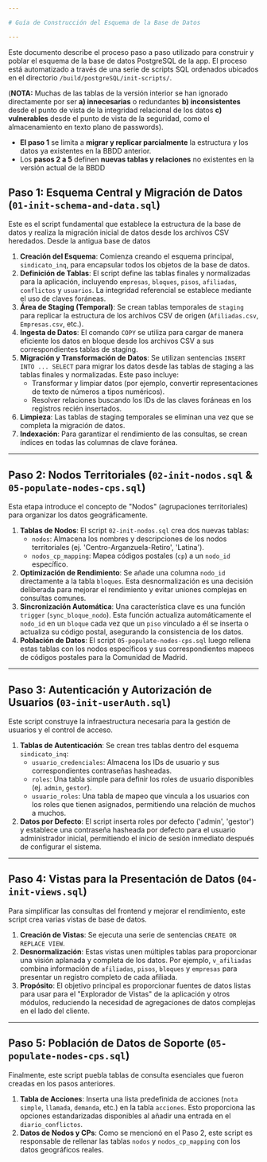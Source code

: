 ```yaml
---

# Guía de Construcción del Esquema de la Base de Datos

---
```

Este documento describe el proceso paso a paso utilizado para construir y poblar el esquema de la base de datos PostgreSQL de la app. El proceso está automatizado a través de una serie de scripts SQL ordenados ubicados en el directorio `/build/postgreSQL/init-scripts/`.


(**NOTA:** Muchas de las tablas de la versión interior se han ignorado directamente por ser **a) innecesarias** o redundantes **b) inconsistentes** desde el punto de vista de la integridad relacional de los datos **c) vulnerables** desde el punto de vista de la seguridad, como el almacenamiento en texto plano de passwords).

* **El paso 1** se limita a **migrar y replicar parcialmente** la estructura y los datos ya existentes en la BBDD anterior.
* Los **pasos 2 a 5** definen **nuevas tablas y relaciones** no existentes en la versión actual de la BBDD

## Paso 1: Esquema Central y Migración de Datos (`01-init-schema-and-data.sql`)

Este es el script fundamental que establece la estructura de la base de datos y realiza la migración inicial de datos desde los archivos CSV heredados. Desde la antigua base de datos

1.  **Creación del Esquema**: Comienza creando el esquema principal, `sindicato_inq`, para encapsular todos los objetos de la base de datos.
2.  **Definición de Tablas**: El script define las tablas finales y normalizadas para la aplicación, incluyendo `empresas`, `bloques`, `pisos`, `afiliadas`, `conflictos` y `usuarios`. La integridad referencial se establece mediante el uso de claves foráneas.
3.  **Área de Staging (Temporal)**: Se crean tablas temporales de `staging` para replicar la estructura de los archivos CSV de origen (`Afiliadas.csv`, `Empresas.csv`, etc.).
4.  **Ingesta de Datos**: El comando `COPY` se utiliza para cargar de manera eficiente los datos en bloque desde los archivos CSV a sus correspondientes tablas de staging.
5.  **Migración y Transformación de Datos**: Se utilizan sentencias `INSERT INTO ... SELECT` para migrar los datos desde las tablas de staging a las tablas finales y normalizadas. Este paso incluye:
    * Transformar y limpiar datos (por ejemplo, convertir representaciones de texto de números a tipos numéricos).
    * Resolver relaciones buscando los IDs de las claves foráneas en los registros recién insertados.
6.  **Limpieza**: Las tablas de staging temporales se eliminan una vez que se completa la migración de datos.
7.  **Indexación**: Para garantizar el rendimiento de las consultas, se crean índices en todas las columnas de clave foránea.

---

## Paso 2: Nodos Territoriales (`02-init-nodos.sql` & `05-populate-nodes-cps.sql`)

Esta etapa introduce el concepto de "Nodos" (agrupaciones territoriales) para organizar los datos geográficamente.

1.  **Tablas de Nodos**: El script `02-init-nodos.sql` crea dos nuevas tablas:
    * `nodos`: Almacena los nombres y descripciones de los nodos territoriales (ej. 'Centro-Arganzuela-Retiro', 'Latina').
    * `nodos_cp_mapping`: Mapea códigos postales (`cp`) a un `nodo_id` específico.
2.  **Optimización de Rendimiento**: Se añade una columna `nodo_id` directamente a la tabla `bloques`. Esta desnormalización es una decisión deliberada para mejorar el rendimiento y evitar uniones complejas en consultas comunes.
3.  **Sincronización Automática**: Una característica clave es una función `trigger` (`sync_bloque_nodo`). Esta función actualiza automáticamente el `nodo_id` en un `bloque` cada vez que un `piso` vinculado a él se inserta o actualiza su código postal, asegurando la consistencia de los datos.
4.  **Población de Datos**: El script `05-populate-nodes-cps.sql` luego rellena estas tablas con los nodos específicos y sus correspondientes mapeos de códigos postales para la Comunidad de Madrid.

---

## Paso 3: Autenticación y Autorización de Usuarios (`03-init-userAuth.sql`)

Este script construye la infraestructura necesaria para la gestión de usuarios y el control de acceso.

1.  **Tablas de Autenticación**: Se crean tres tablas dentro del esquema `sindicato_inq`:
    * `usuario_credenciales`: Almacena los IDs de usuario y sus correspondientes contraseñas hasheadas.
    * `roles`: Una tabla simple para definir los roles de usuario disponibles (ej. `admin`, `gestor`).
    * `usuario_roles`: Una tabla de mapeo que vincula a los usuarios con los roles que tienen asignados, permitiendo una relación de muchos a muchos.
2.  **Datos por Defecto**: El script inserta roles por defecto ('admin', 'gestor') y establece una contraseña hasheada por defecto para el usuario administrador inicial, permitiendo el inicio de sesión inmediato después de configurar el sistema.

---

## Paso 4: Vistas para la Presentación de Datos (`04-init-views.sql`)

Para simplificar las consultas del frontend y mejorar el rendimiento, este script crea varias vistas de base de datos.

1.  **Creación de Vistas**: Se ejecuta una serie de sentencias `CREATE OR REPLACE VIEW`.
2.  **Desnormalización**: Estas vistas unen múltiples tablas para proporcionar una visión aplanada y completa de los datos. Por ejemplo, `v_afiliadas` combina información de `afiliadas`, `pisos`, `bloques` y `empresas` para presentar un registro completo de cada afiliada.
3.  **Propósito**: El objetivo principal es proporcionar fuentes de datos listas para usar para el "Explorador de Vistas" de la aplicación y otros módulos, reduciendo la necesidad de agregaciones de datos complejas en el lado del cliente.

---

## Paso 5: Población de Datos de Soporte (`05-populate-nodes-cps.sql`)

Finalmente, este script puebla tablas de consulta esenciales que fueron creadas en los pasos anteriores.

1.  **Tabla de Acciones**: Inserta una lista predefinida de acciones (`nota simple`, `llamada`, `demanda`, etc.) en la tabla `acciones`. Esto proporciona las opciones estandarizadas disponibles al añadir una entrada en el `diario_conflictos`.
2.  **Datos de Nodos y CPs**: Como se mencionó en el Paso 2, este script es responsable de rellenar las tablas `nodos` y `nodos_cp_mapping` con los datos geográficos reales.